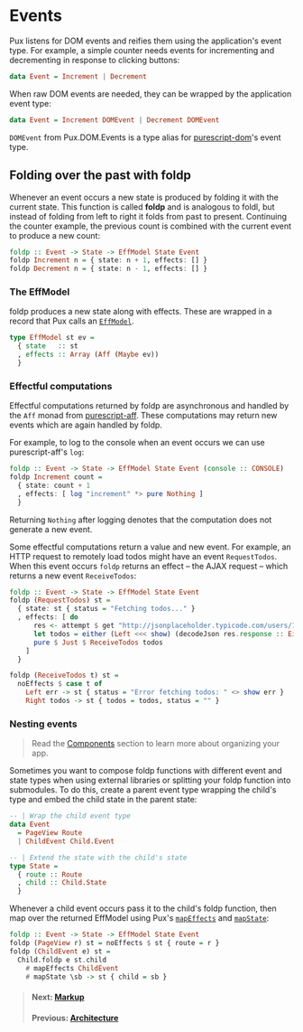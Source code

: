 # Events

Pux listens for DOM events and reifies them using the application's event type.
For example, a simple counter needs events for incrementing and decrementing in
response to clicking buttons:

```purescript
data Event = Increment | Decrement
```

When raw DOM events are needed, they can be wrapped by the application event
type:

```purescript
data Event = Increment DOMEvent | Decrement DOMEvent
```

`DOMEvent` from Pux.DOM.Events is a type alias for
[purescript-dom](https://pursuit.purescript.org/packages/purescript-dom)'s event
type.

## Folding over the past with foldp

Whenever an event occurs a new state is produced by folding it with the current
state. This function is called **foldp** and is analogous to foldl, but
instead of folding from left to right it folds from past to present. Continuing
the counter example, the previous count is combined with the current event to
produce a new count:

```purescript
foldp :: Event -> State -> EffModel State Event
foldp Increment n = { state: n + 1, effects: [] }
foldp Decrement n = { state: n - 1, effects: [] }
```

### The EffModel

foldp produces a new state along with effects. These are wrapped in a record
that Pux calls an
[`EffModel`](https://pursuit.purescript.org/packages/purescript-pux/9.0.0/docs/Pux#t:EffModel).

```purescript
type EffModel st ev =
  { state   :: st
  , effects :: Array (Aff (Maybe ev))
  }
```

### Effectful computations

Effectful computations returned by foldp are asynchronous and handled by the
`Aff` monad from
[purescript-aff](https://pursuit.purescript.org/packages/purescript-aff).  These
computations may return new events which are again handled by foldp.

For example, to log to the console when an event occurs we can use
purescript-aff's `log`:

```purescript
foldp :: Event -> State -> EffModel State Event (console :: CONSOLE)
foldp Increment count =
  { state: count + 1
  , effects: [ log "increment" *> pure Nothing ]
  }
```

Returning `Nothing` after logging denotes that the computation does not generate a new event.

Some effectful computations return a value and new event. For example, an HTTP
request to remotely load todos might have an event `RequestTodos`. When this
event occurs `foldp` returns an effect – the AJAX request – which returns a new
event `ReceiveTodos`:

```purescript
foldp :: Event -> State -> EffModel State Event
foldp (RequestTodos) st =
  { state: st { status = "Fetching todos..." }
  , effects: [ do
      res <- attempt $ get "http://jsonplaceholder.typicode.com/users/1/todos"
      let todos = either (Left <<< show) (decodeJson res.response :: Either String Todos)
      pure $ Just $ ReceiveTodos todos
    ]
  }

foldp (ReceiveTodos t) st =
  noEffects $ case t of
    Left err -> st { status = "Error fetching todos: " <> show err }
    Right todos -> st { todos = todos, status = "" }
```

### Nesting events

> Read the [Components](/docs/components) section to learn more
> about organizing your app.

Sometimes you want to compose foldp functions with different event and state
types when using external libraries or splitting your foldp function into
submodules. To do this, create a parent event type wrapping the child's type and
embed the child state in the parent state:

```purescript
-- | Wrap the child event type
data Event
  = PageView Route
  | ChildEvent Child.Event

-- | Extend the state with the child's state
type State =
  { route :: Route
  , child :: Child.State
  }
```

Whenever a child event occurs pass it to the child's foldp function, then map
over the returned EffModel using Pux's
[`mapEffects`](https://pursuit.purescript.org/packages/purescript-pux/9.0.0/docs/Pux#v:mapEffects)
and [`mapState`](https://pursuit.purescript.org/packages/purescript-pux/9.0.0/docs/Pux#v:mapState):

```purescript
foldp :: Event -> State -> EffModel State Event
foldp (PageView r) st = noEffects $ st { route = r }
foldp (ChildEvent e) st =
  Child.foldp e st.child
    # mapEffects ChildEvent
    # mapState \sb -> st { child = sb }
```

> #### Next: [Markup](/docs/markup)
> #### Previous: [Architecture](/docs/architecture)
